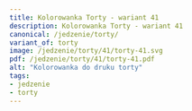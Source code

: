 ```yaml
---
title: Kolorowanka Torty - wariant 41
description: Kolorowanka Torty - wariant 41
canonical: /jedzenie/torty/
variant_of: torty
image: /jedzenie/torty/41/torty-41.svg
pdf: /jedzenie/torty/41/torty-41.pdf
alt: "Kolorowanka do druku torty"
tags:
- jedzenie
- torty
---
```

